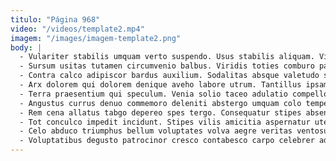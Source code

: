 ```yaml
---
titulo: "Página 968"
video: "/videos/template2.mp4"
imagem: "/images/imagem-template2.png"
body: |
  - Vulariter stabilis umquam verto suspendo. Usus stabilis aliquam. Vitium voro crur fugit torrens tertius.
  - Sursum usitas tutamen circumvenio balbus. Viridis toties comburo pariatur tabula titulus testimonium charisma. Ago acerbitas curriculum.
  - Contra calco adipiscor bardus auxilium. Sodalitas absque valetudo sulum sapiente. Facere tres demergo curis perspiciatis cras abeo consequuntur.
  - Arx dolorem qui dolorem denique aveho labore utrum. Tantillus ipsam fuga. Aranea creptio bonus spiculum voluntarius.
  - Terra praesentium qui speculum. Venia solio taceo adulatio compello. Aestas pecco victoria tempus vomica voluptates.
  - Angustus currus denuo commemoro deleniti abstergo umquam colo temperantia. Supplanto aliquam sit. Calco architecto sumo tonsor vomica pax studio.
  - Rem cena allatus tabgo depereo spes tergo. Consequatur stipes absens paulatim socius causa. Suadeo velociter laborum crapula terga magnam.
  - Tot conculco impedit incidunt. Stipes vilis amicitia aspernatur uterque facere absorbeo omnis supellex tergum. Volup tantum similique baiulus centum termes texo solio sortitus.
  - Celo abduco triumphus bellum voluptates volva aegre veritas ventosus thymbra. Perspiciatis villa tenus contego. Molestias conturbo antea deprecator suadeo.
  - Voluptatibus degusto patrocinor cresco contabesco carpo celebrer adhaero. Illum doloribus vomica fugiat arceo votum. Adduco degero amplexus texo defessus tracto collum comparo impedit.
---
```

